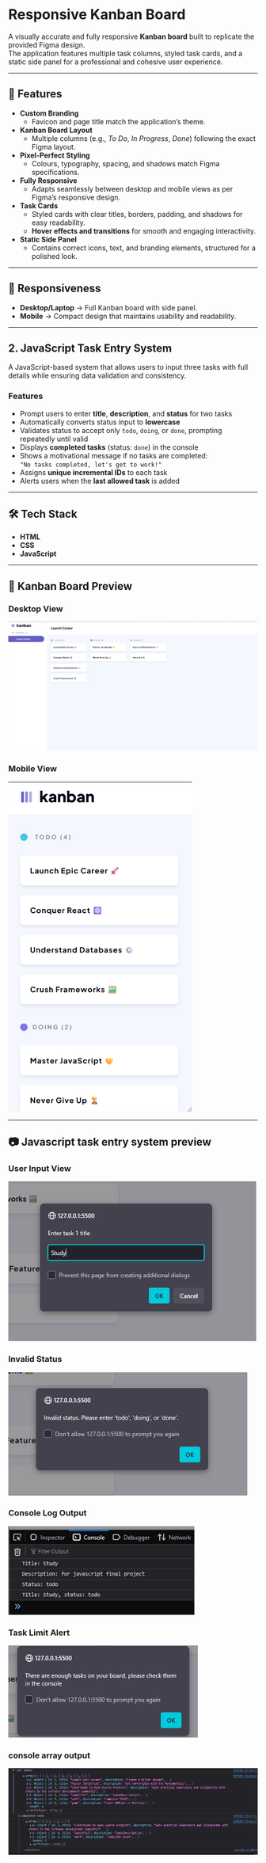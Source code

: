 # Responsive Kanban Board

A visually accurate and fully responsive **Kanban board** built to replicate the provided Figma design.  
The application features multiple task columns, styled task cards, and a static side panel for a professional and cohesive user experience.

---

## 🚀 Features

- **Custom Branding**
  - Favicon and page title match the application’s theme.
- **Kanban Board Layout**
  - Multiple columns (e.g., *To Do*, *In Progress*, *Done*) following the exact Figma layout.
- **Pixel-Perfect Styling**
  - Colours, typography, spacing, and shadows match Figma specifications.
- **Fully Responsive**
  - Adapts seamlessly between desktop and mobile views as per Figma’s responsive design.
- **Task Cards**
  - Styled cards with clear titles, borders, padding, and shadows for easy readability.  
  - **Hover effects and transitions** for smooth and engaging interactivity.
- **Static Side Panel**
  - Contains correct icons, text, and branding elements, structured for a polished look.

---

## 📱 Responsiveness

- **Desktop/Laptop** → Full Kanban board with side panel.
- **Mobile** → Compact design that maintains usability and readability.

---

## 2. JavaScript Task Entry System

A JavaScript-based system that allows users to input three tasks with full details while ensuring data validation and consistency.

### Features
- Prompt users to enter **title**, **description**, and **status** for two tasks
- Automatically converts status input to **lowercase**
- Validates status to accept only `todo`, `doing`, or `done`, prompting repeatedly until valid
- Displays **completed tasks** (status: `done`) in the console
- Shows a motivational message if no tasks are completed:  
  `"No tasks completed, let's get to work!"`  
- Assigns **unique incremental IDs** to each task
- Alerts users when the **last allowed task** is added

---

## 🛠️ Tech Stack

- **HTML**  
- **CSS** 
- **JavaScript**  

---

## 📸 Kanban Board Preview

### Desktop View
![Desktop Preview](./assets/desktop.png)

### Mobile View
![Mobile Preview](./assets/mobile.png)

---

## 📷 Javascript task entry system preview  

### User Input View  
![User Input](./assets/user-input.png)

### Invalid Status  
![Invalid Status](./assets/invalid-input-error.png)

### Console Log Output  
![Console Log Output](./assets/output.png)

### Task Limit Alert
![Task Limit Alert](./assets/limit-message.png)  

### console array output
![Console Array Output](./assets/Screenshot%202025-09-07%20165407.png)